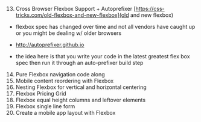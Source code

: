 13) Cross Browser Flexbox Support + Autoprefixer
[https://css-tricks.com/old-flexbox-and-new-flexbox](old and new flexbox)
- flexbox spec has changed over time and not all vendors have caught up or you might be dealing w/ older browsers
- http://autoprefixer.github.io

- the idea here is that you write your code in the latest greatest flex box spec then run it through an auto-prefixer build step
 




14) Pure Flexbox navigation code along
15) Mobile content reordering with Flexbox
16) Nesting Flexbox for vertical and horizontal centering
17) Flexbox Pricing Grid
18) Flexbox equal height columns and leftover elements
19) Flexbox single line form
20) Create a mobile app layout with Flexbox